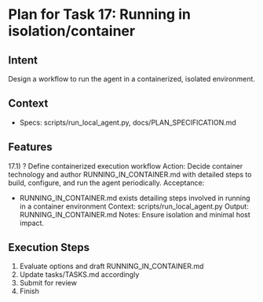 # Plan for Task 17: Running in isolation/container

## Intent
Design a workflow to run the agent in a containerized, isolated environment.

## Context
- Specs: scripts/run_local_agent.py, docs/PLAN_SPECIFICATION.md

## Features
17.1) ? Define containerized execution workflow
   Action: Decide container technology and author RUNNING_IN_CONTAINER.md with detailed steps to build, configure, and run the agent periodically.
   Acceptance:
   - RUNNING_IN_CONTAINER.md exists detailing steps involved in running in a container environment
   Context: scripts/run_local_agent.py
   Output: RUNNING_IN_CONTAINER.md
   Notes: Ensure isolation and minimal host impact.

## Execution Steps
1) Evaluate options and draft RUNNING_IN_CONTAINER.md
2) Update tasks/TASKS.md accordingly
3) Submit for review
4) Finish
